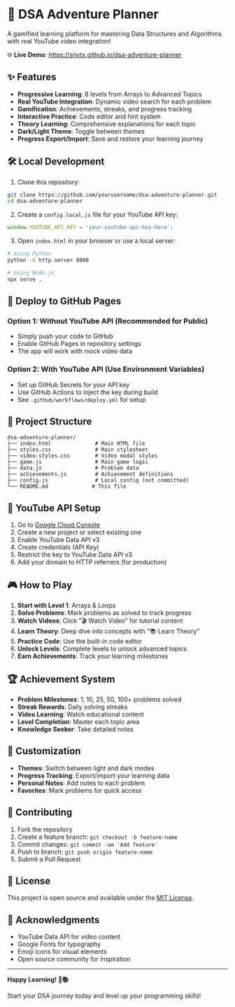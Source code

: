 # 🚀 DSA Adventure Planner

A gamified learning platform for mastering Data Structures and Algorithms with real YouTube video integration!

🌐 **Live Demo**: https://srivtx.github.io/dsa-adventure-planner

## ✨ Features

- **Progressive Learning**: 8 levels from Arrays to Advanced Topics
- **Real YouTube Integration**: Dynamic video search for each problem
- **Gamification**: Achievements, streaks, and progress tracking
- **Interactive Practice**: Code editor and hint system
- **Theory Learning**: Comprehensive explanations for each topic
- **Dark/Light Theme**: Toggle between themes
- **Progress Export/Import**: Save and restore your learning journey

## 🛠️ Local Development

1. Clone this repository:
```bash
git clone https://github.com/yourusername/dsa-adventure-planner.git
cd dsa-adventure-planner
```

2. Create a `config.local.js` file for your YouTube API key:
```javascript
window.YOUTUBE_API_KEY = 'your-youtube-api-key-here';
```

3. Open `index.html` in your browser or use a local server:
```bash
# Using Python
python -m http.server 8000

# Using Node.js
npx serve .
```

## 🚀 Deploy to GitHub Pages

### Option 1: Without YouTube API (Recommended for Public)
- Simply push your code to GitHub
- Enable GitHub Pages in repository settings
- The app will work with mock video data

### Option 2: With YouTube API (Use Environment Variables)
- Set up GitHub Secrets for your API key
- Use GitHub Actions to inject the key during build
- See `.github/workflows/deploy.yml` for setup

## 📁 Project Structure

```
dsa-adventure-planner/
├── index.html              # Main HTML file
├── styles.css              # Main stylesheet
├── video-styles.css        # Video modal styles
├── game.js                 # Main game logic
├── data.js                 # Problem data
├── achievements.js         # Achievement definitions
├── config.js               # Local config (not committed)
└── README.md              # This file
```

## 🔑 YouTube API Setup

1. Go to [Google Cloud Console](https://console.cloud.google.com/)
2. Create a new project or select existing one
3. Enable YouTube Data API v3
4. Create credentials (API Key)
5. Restrict the key to YouTube Data API v3
6. Add your domain to HTTP referrers (for production)

## 🎮 How to Play

1. **Start with Level 1**: Arrays & Loops
2. **Solve Problems**: Mark problems as solved to track progress
3. **Watch Videos**: Click "🎬 Watch Video" for tutorial content
4. **Learn Theory**: Deep dive into concepts with "📚 Learn Theory"
5. **Practice Code**: Use the built-in code editor
6. **Unlock Levels**: Complete levels to unlock advanced topics
7. **Earn Achievements**: Track your learning milestones

## 🏆 Achievement System

- **Problem Milestones**: 1, 10, 25, 50, 100+ problems solved
- **Streak Rewards**: Daily solving streaks
- **Video Learning**: Watch educational content
- **Level Completion**: Master each topic area
- **Knowledge Seeker**: Take detailed notes

## 🎨 Customization

- **Themes**: Switch between light and dark modes
- **Progress Tracking**: Export/import your learning data
- **Personal Notes**: Add notes to each problem
- **Favorites**: Mark problems for quick access

## 🤝 Contributing

1. Fork the repository
2. Create a feature branch: `git checkout -b feature-name`
3. Commit changes: `git commit -am 'Add feature'`
4. Push to branch: `git push origin feature-name`
5. Submit a Pull Request

## 📄 License

This project is open source and available under the [MIT License](LICENSE).

## 🙏 Acknowledgments

- YouTube Data API for video content
- Google Fonts for typography
- Emoji icons for visual elements
- Open source community for inspiration

---

**Happy Learning! 🚀📚**

Start your DSA journey today and level up your programming skills!
